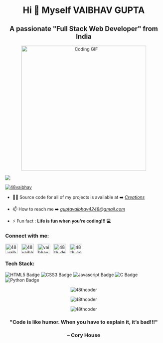 <h1 align="center">Hi 🤗 Myself VAIBHAV GUPTA</h1>
<h2 align="center">A passionate "Full Stack Web Developer" from India</h2>

<p align="center">
  <img src="https://media.giphy.com/media/Y4ak9Ki2GZCbJxAnJD/giphy.gif" alt="Coding GIF" width="400"/>
</p>

<a href="https://visitcount.itsvg.in">
  <img src="https://visitcount.itsvg.in/api?id=48thCoder&label=Profile%20Views&color=378784&icon=0&pretty=true" />
</a>

<p align="left"> <a href="https://www.linkedin.com/in/48vaibhav" target="blank"><img src="https://img.shields.io/badge/-Let's Connect @48vaibhav-blue?style=for-the-badge&logo=linkedin&logoColor=white" alt="48vaibhav" /></a>
</p>

- 👨‍💻 Source code for all of my projects is available at ➡️ [*Creations*](https://github.com/48thCoder?tab=repositories)

- 📫 How to reach me ➡️ *guptavaibhav4248@gmail.com*

- ⚡ Fun fact : **Life is fun when you're coding!!! 💻**

<h3 align="left">Connect with me:</h3>
<p align="left">
<a href="https://twitter.com/48_vaibhav_" target="blank"><img align="center" src="https://raw.githubusercontent.com/rahuldkjain/github-profile-readme-generator/master/src/images/icons/Social/twitter.svg" alt="48_vaibhav_" height="30" width="40" /></a>
&nbsp;
<a href="https://linkedin.com/in/48vaibhav" target="blank"><img align="center" src="https://raw.githubusercontent.com/rahuldkjain/github-profile-readme-generator/master/src/images/icons/Social/linked-in-alt.svg" alt="48vaibhav" height="30" width="40" /></a>
&nbsp;
<a href="https://instagram.com/vaibhav.4_8" target="blank"><img align="center" src="https://raw.githubusercontent.com/rahuldkjain/github-profile-readme-generator/master/src/images/icons/Social/instagram.svg" alt="vaibhav.4_8" height="30" width="40" /></a>
&nbsp;
<a href="https://www.hackerrank.com/48th_developer" target="blank"><img align="center" src="https://raw.githubusercontent.com/rahuldkjain/github-profile-readme-generator/master/src/images/icons/Social/hackerrank.svg" alt="48th_developer" height="30" width="40" /></a>
&nbsp;
<a href="https://www.leetcode.com/48th_coder" target="blank"><img align="center" src="https://raw.githubusercontent.com/rahuldkjain/github-profile-readme-generator/master/src/images/icons/Social/leet-code.svg" alt="48th_coder" height="30" width="40" /></a>
</p>

<h3 align="left">Tech Stack:</h3>
<p align="left">
  <img src="https://img.shields.io/badge/HTML5-yellow?style=for-the-badge&logo=html5&logoColor=white" alt="HTML5 Badge"/>
  <img src="https://img.shields.io/badge/CSS3-339933?style=for-the-badge&logo=css3&logoColor=white" alt="CSS3 Badge"/>
  <img src="https://img.shields.io/badge/Javascript-red?style=for-the-badge&logo=javascript&logoColor=white" alt="Javascript Badge"/>
  <img src="https://img.shields.io/badge/C Programming-61DAFB?style=for-the-badge&logo=c&logoColor=white" alt="C Badge"/>
  <img src="https://img.shields.io/badge/Python-3776AB?style=for-the-badge&logo=python&logoColor=white" alt="Python Badge"/>
</p>


<p align="center">
  <img src="https://github-readme-stats.vercel.app/api/top-langs?username=48thcoder&show_icons=true&locale=en&layout=compact" alt="48thcoder" />
</p>

<p align="center">
  <img src="https://github-readme-stats.vercel.app/api?username=48thcoder&show_icons=true&locale=en" alt="48thcoder" />
</p>

<p align="center">
  <img src="https://github-readme-streak-stats.herokuapp.com/?user=48thcoder&" alt="48thcoder" />
</p>


<h3 align="center">"Code is like humor. When you have to explain it, it’s bad!!!"</h3>
<h3 align="center">– Cory House</h3>
